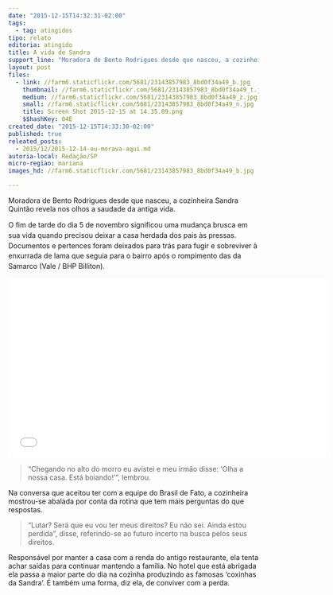 ```yaml
---
date: "2015-12-15T14:32:31-02:00"
tags:
  - tag: atingidos
tipo: relato
editoria: atingido
title: A vida de Sandra
support_line: "Moradora de Bento Rodrigues desde que nasceu, a cozinheira Sandra Quintão revela nos olhos a saudade da antiga vida."
layout: post
files:
  - link: //farm6.staticflickr.com/5681/23143857983_8bd0f34a49_b.jpg
    thumbnail: //farm6.staticflickr.com/5681/23143857983_8bd0f34a49_t.jpg
    medium: //farm6.staticflickr.com/5681/23143857983_8bd0f34a49_z.jpg
    small: //farm6.staticflickr.com/5681/23143857983_8bd0f34a49_n.jpg
    title: Screen Shot 2015-12-15 at 14.35.09.png
    $$hashKey: 04E
created_date: "2015-12-15T14:33:30-02:00"
published: true
releated_posts:
  - 2015/12/2015-12-14-eu-morava-aqui.md
autoria-local: Redação/SP
micro-regiao: mariana
images_hd: //farm6.staticflickr.com/5681/23143857983_8bd0f34a49_b.jpg

---
```

<p>Moradora de Bento Rodrigues desde que nasceu, a cozinheira Sandra Quint&atilde;o revela nos olhos a saudade da antiga vida.</p>

<p style="line-height: 20.8px;">O fim de tarde do dia 5 de novembro significou uma mudan&ccedil;a brusca em sua vida quando precisou deixar a casa herdada dos pais &agrave;s pressas. Documentos e pertences foram deixados para tr&aacute;s para fugir e sobreviver &agrave; enxurrada de lama que seguia para o bairro ap&oacute;s o rompimento das da Samarco (Vale / BHP Billiton).</p>

<p><iframe allowfullscreen="" frameborder="0" height="360" src="//www.youtube.com/embed/lVaG8d1G7DI" width="640"></iframe></p>

<blockquote>
<p>&ldquo;Chegando no alto do morro eu avistei e meu irm&atilde;o disse: &lsquo;Olha a nossa casa. Est&aacute; boiando!&rsquo;&rdquo;, lembrou.</p>
</blockquote>

<p>Na conversa que aceitou ter com a equipe do Brasil de Fato, a cozinheira mostrou-se abalada por conta da rotina que tem mais perguntas do que respostas.</p>

<blockquote>
<p>&ldquo;Lutar? Ser&aacute; que eu vou ter meus direitos? Eu n&atilde;o sei. Ainda estou perdida&rdquo;, disse, referindo-se ao futuro incerto na busca pelos seus direitos.</p>
</blockquote>

<p>Respons&aacute;vel por manter a casa com a renda do antigo restaurante, ela tenta achar sa&iacute;das para continuar mantendo a fam&iacute;lia. No hotel que est&aacute; abrigada ela passa a maior parte do dia na cozinha produzindo as famosas &lsquo;coxinhas da Sandra&rsquo;. &Eacute; tamb&eacute;m uma forma, diz ela, de conviver com a perda.</p>

